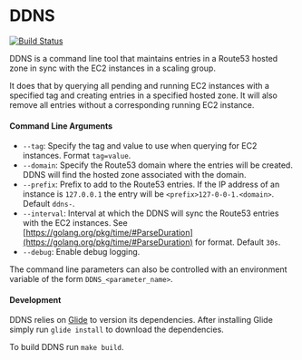 DDNS
====

[![Build Status](https://travis-ci.org/dedalusj/ddns.svg?branch=master)](https://travis-ci.org/dedalusj/ddns)

DDNS is a command line tool that maintains entries in a Route53 hosted zone in sync with the EC2 instances in a scaling group.

It does that by querying all pending and running EC2 instances with a specified tag and creating entries in a specified hosted zone. It will also remove all entries without a corresponding running EC2 instance.

#### Command Line Arguments

- `--tag`: Specify the tag and value to use when querying for EC2 instances. Format `tag=value`.
- `--domain`: Specify the Route53 domain where the entries will be created. DDNS will find the hosted zone associated with the domain.
- `--prefix`: Prefix to add to the Route53 entries. If the IP address of an instance is `127.0.0.1` the entry will be `<prefix>127-0-0-1.<domain>`. Default `ddns-`.
- `--interval`: Interval at which the DDNS will sync the Route53 entries with the EC2 instances. See [https://golang.org/pkg/time/#ParseDuration](https://golang.org/pkg/time/#ParseDuration) for format. Default `30s`.
- `--debug`: Enable debug logging.

The command line parameters can also be controlled with an environment variable of the form `DDNS_<parameter_name>`.

#### Development

DDNS relies on [Glide](https://glide.sh) to version its dependencies. After installing Glide simply run `glide install` to download the dependencies.

To build DDNS run `make build`.
